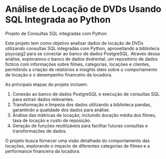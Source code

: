 # Análise de Locação de DVDs Usando SQL Integrada ao Python
Projeto de Consultas SQL integradas com Python

Este projeto tem como objetivo analisar dados de locação de DVDs utilizando consultas SQL integradas com Python, aproveitando a biblioteca psycopg2 para se conectar ao banco de dados PostgreSQL. Através dessa análise, exploramos o banco de dados dvdrental, um repositório de dados fictício com informações sobre filmes, categorias, locações e clientes, permitindo a criação de relatórios e insights úteis sobre o comportamento de locação e o desempenho financeiro da locadora.

As principais etapas do projeto incluem:

1. Conexão ao banco de dados PostgreSQL e execução de consultas SQL para extrair dados relevantes.
2. Transformação e limpeza dos dados utilizando a biblioteca pandas, garantindo a qualidade dos dados para análise.
3. Análise das métricas de locação, incluindo duração média dos filmes, taxa de locação e custo de reposição.
4. Geração de funções reutilizáveis para facilitar futuras consultas e transformações de dados.

O projeto busca fornecer uma visão detalhada do comportamento das locações, explorando o impacto de diferentes categorias de filmes e a performance financeira da locadora.
